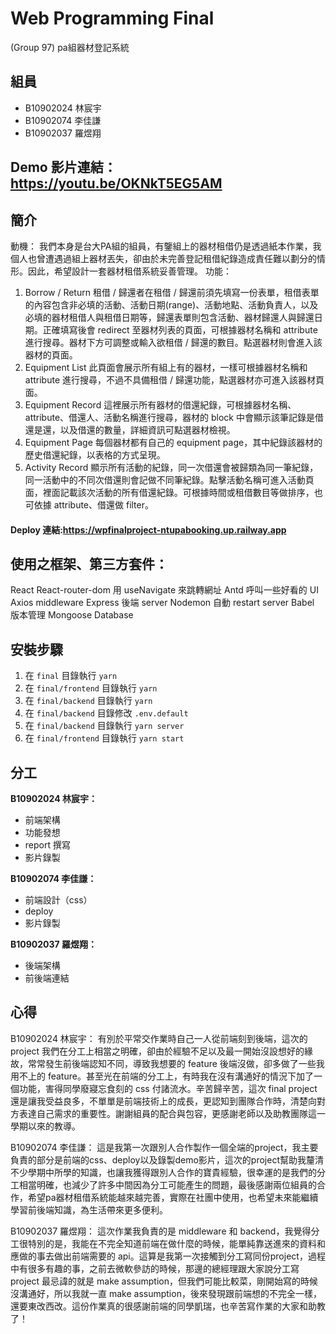# Web Programming Final
(Group 97) pa組器材登記系統
## 組員
- B10902024 林宸宇
- B10902074 李佳謙
- B10902037 羅煜翔
## Demo 影片連結：https://youtu.be/OKNkT5EG5AM
## 簡介
動機：
我們本身是台大PA組的組員，有鑒組上的器材租借仍是透過紙本作業，我個人也曾遭遇過組上器材丟失，卻由於未完善登記租借紀錄造成責任難以劃分的情形。因此，希望設計一套器材租借系統妥善管理。
功能：
1. Borrow / Return
租借 / 歸還者在租借 / 歸還前須先填寫一份表單，租借表單的內容包含非必填的活動、活動日期(range)、活動地點、活動負責人，以及必填的器材租借人與租借日期等，歸還表單則包含活動、器材歸還人與歸還日期。正確填寫後會 redirect 至器材列表的頁面，可根據器材名稱和 attribute 進行搜尋。器材下方可調整或輸入欲租借 / 歸還的數目。點選器材則會進入該器材的頁面。
2. Equipment List
此頁面會展示所有組上有的器材，一樣可根據器材名稱和 attribute 進行搜尋，不過不具備租借 / 歸還功能，點選器材亦可進入該器材頁面。
3. Equipment Record
這裡展示所有器材的借還紀錄，可根據器材名稱、attribute、借還人、活動名稱進行搜尋，器材的 block 中會顯示該筆記錄是借還是還，以及借還的數量，詳細資訊可點選器材檢視。
4. Equipment Page
每個器材都有自己的 equipment page，其中紀錄該器材的歷史借還紀錄，以表格的方式呈現。
5. Activity Record
顯示所有活動的紀錄，同一次借還會被歸類為同一筆紀錄，同一活動中的不同次借還則會記做不同筆紀錄。點擊活動名稱可進入活動頁面，裡面記載該次活動的所有借還紀錄。可根據時間或租借數目等做排序，也可依據 attribute、借還做 filter。
#### Deploy 連結:https://wpfinalproject-ntupabooking.up.railway.app
## 使用之框架、第三方套件：
React 
React-router-dom	用 useNavigate 來跳轉網址
Antd 			呼叫一些好看的 UI
Axios 			middleware
Express 			後端 server
Nodemon 		自動 restart server
Babel			版本管理
Mongoose		Database
## 安裝步驟
1. 在 `final` 目錄執行 `yarn`
2. 在 `final/frontend` 目錄執行 `yarn`
3. 在 `final/backend` 目錄執行 `yarn`
4. 在 `final/backend` 目錄修改 `.env.default`
5. 在 `final/backend` 目錄執行 `yarn server`
6. 在 `final/frontend` 目錄執行 `yarn start`

## 分工
**B10902024 林宸宇：**
- 前端架構
- 功能發想
- report 撰寫
- 影片錄製

**B10902074 李佳謙：**
- 前端設計（css）
- deploy
- 影片錄製

**B10902037 羅煜翔：**
- 後端架構
- 前後端連結

## 心得
B10902024 林宸宇：
有別於平常交作業時自己一人從前端刻到後端，這次的 project 我們在分工上相當之明確，卻由於經驗不足以及最一開始沒設想好的緣故，常常發生前後端認知不同，導致我想要的 feature 後端沒做，卻多做了一些我用不上的 feature。甚至光在前端的分工上，有時我在沒有溝通好的情況下加了一個功能，害得同學廢寢忘食刻的 css 付諸流水。辛苦歸辛苦，這次 final project 還是讓我受益良多，不單單是前端技術上的成長，更認知到團隊合作時，清楚向對方表達自己需求的重要性。謝謝組員的配合與包容，更感謝老師以及助教團隊這一學期以來的教導。

B10902074 李佳謙：
這是我第一次跟別人合作製作一個全端的project，我主要負責的部分是前端的css、deploy以及錄製demo影片，這次的project幫助我釐清不少學期中所學的知識，也讓我獲得跟別人合作的寶貴經驗，很幸運的是我們的分工相當明確，也減少了許多中間因為分工可能產生的問題，最後感謝兩位組員的合作，希望pa器材租借系統能越來越完善，實際在社團中使用，也希望未來能繼續學習前後端知識，為生活帶來更多便利。

B10902037 羅煜翔：
這次作業我負責的是 middleware 和 backend，我覺得分工很特別的是，我能在不完全知道前端在做什麼的時候，能單純靠送進來的資料和應做的事去做出前端需要的 api。這算是我第一次接觸到分工寫同份project，過程中有很多有趣的事，之前去微軟參訪的時候，那邊的總經理跟大家說分工寫 project 最忌諱的就是 make assumption，但我們可能比較菜，剛開始寫的時候沒溝通好，所以我就一直 make assumption，後來發現跟前端想的不完全一樣，還要東改西改。這份作業真的很感謝前端的同學凱瑞，也辛苦寫作業的大家和助教了！
